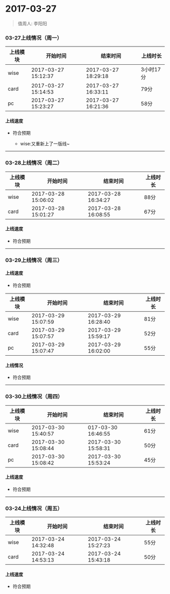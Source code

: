 # 2017-03-27

> 值周人: 李阳阳

### 03-27上线情况（周一）

| 上线模块 | 开始时间 | 结束时间 | 上线时长 |
| --- | --- | --- | --- |
| wise | 2017-03-27 15:12:37 | 2017-03-27 18:29:18 | 3小时17分 |
| card | 2017-03-27 15:14:53 | 2017-03-27 16:33:11 | 79分 |
| pc | 2017-03-27 15:23:27 | 2017-03-27 16:21:36 | 58分 |


#### 上线速度

* 符合预期

	- wise:又重新上了一版线~


-------------------------------------------------------------------

### 03-28上线情况（周二）

| 上线模块 | 开始时间 | 结束时间 | 上线时长 |
| --- | --- | --- | --- |
| wise | 2017-03-28 15:06:02 | 2017-03-28 16:34:27 | 88分 |
| card | 2017-03-28 15:01:27 | 2017-03-28 16:08:55 | 67分 |

#### 上线速度

* 符合预期

-------------------------------------------------------------------

### 03-29上线情况（周三）

#### 上线速度

* 符合预期

| 上线模块 | 开始时间 | 结束时间 | 上线时长 |
| --- | --- | --- | --- |
| wise | 2017-03-29 15:07:59 | 2017-03-29 16:28:40 | 81分 |
| card | 2017-03-29 15:07:57 | 2017-03-29 15:59:17 | 52分 |
| pc | 2017-03-29 15:07:47 | 2017-03-29 16:02:00 | 55分 |

#### 上线情况 

* 符合预期


-------------------------------------------------------------------

### 03-30上线情况（周四）

| 上线模块 | 开始时间 | 结束时间 | 上线时长 |
| --- | --- | --- | --- |
| wise | 2017-03-30 15:40:57 | 017-03-30 16:46:55 | 61分 |
| card | 2017-03-30 15:08:44 | 2017-03-30 15:58:31 | 50分 |
| pc | 2017-03-30 15:08:42 | 2017-03-30 15:53:24 | 45分 |

#### 上线速度

* 符合预期

-------------------------------------------------------------------

### 03-24上线情况（周五）

| 上线模块 | 开始时间 | 结束时间 | 上线时长 |
| --- | --- | --- | --- |
| wise | 2017-03-24 14:32:48 | 2017-03-24 15:27:23 | 55分 |
| card | 2017-03-24 14:53:13 | 2017-03-24 15:43:18 | 50分 |


#### 上线速度

* 符合预期

